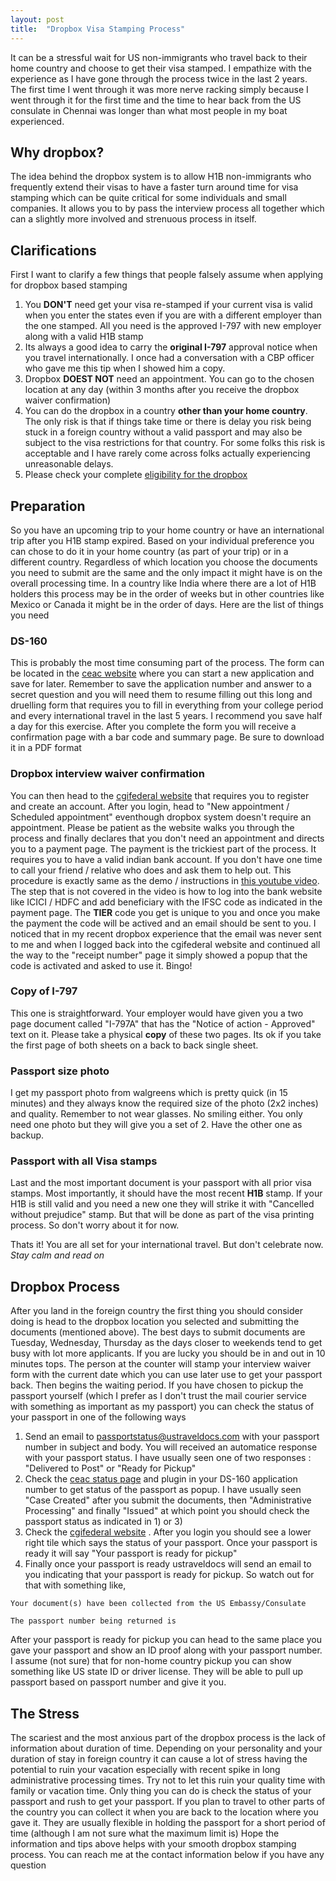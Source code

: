 ```yaml
---
layout: post
title:  "Dropbox Visa Stamping Process"
---
```


It can be a stressful wait for US non-immigrants who travel back to their home country and choose to get their visa stamped. I empathize with the experience as I have gone through the process twice in the last 2 years. The first time I went through it was more nerve racking simply because I went through it for the first time and the time to hear back from the US consulate in Chennai was longer than what most people in my boat experienced.

Why dropbox?
-------------
The idea behind the dropbox system is to allow H1B non-immigrants who frequently extend their visas to have a faster turn around time for visa stamping which can be quite critical for some individuals and small companies. It allows you to by pass the interview process all together which can a slightly more involved and strenuous process in itself.

Clarifications
--------------
First I want to clarify a few things that people falsely assume when applying for dropbox based stamping
1. You **DON'T** need get your visa re-stamped if your current visa is valid when you enter the states even if you are with a different employer than the one stamped. All you need is the approved I-797 with new employer along with a valid H1B stamp
2. Its always a good idea to carry the **original I-797** approval notice when you travel internationally. I once had a conversation with a CBP officer who gave me this tip when I showed him a copy.
3. Dropbox **DOEST NOT** need an appointment. You can go to the chosen location at any day (within 3 months after you receive the dropbox waiver confirmation)
4. You can do the dropbox in a country **other than your home country**. The only risk is that if things take time or there is delay you risk being stuck in a foreign country without a valid passport and may also be subject to the visa restrictions for that country. For some folks this risk is acceptable and I have rarely come across folks actually experiencing unreasonable delays.
5. Please check your complete [eligibility for the dropbox](http://www.ustraveldocs.com/in/in-niv-visarenew.asp)

Preparation
-----------
So you have an upcoming trip to your home country or have an international trip after you H1B stamp expired. Based on your individual preference you can chose to do it in your home country (as part of your trip) or in a different country. Regardless of which location you choose the documents you need to submit are the same and the only impact it might have is on the overall processing time. In a country like India where there are a lot of H1B holders this process may be in the order of weeks but in other countries like Mexico or Canada it might be in the order of days.
Here are the list of things you need

### DS-160
This is probably the most time consuming part of the process. The form can be located in the [ceac website](http://ceac.state.gov/genniv/) where you can start a new application and save for later. Remember to save the application number and answer to a secret question and you will need them to resume filling out this long and druelling form that requires you to fill in everything from your college period and every international travel in the last 5 years. I recommend you save half a day for this exercise. After you complete the form you will receive a confirmation page with a bar code and summary page. Be sure to download it in a PDF format

### Dropbox interview waiver confirmation
You can then head to the [cgifederal website](https://cgifederal.secure.force.com/) that requires you to register and create an account. After you login, head to "New appointment / Scheduled appointment" eventhough dropbox system doesn't require an appointment. Please be patient as the website walks you through the process and finally declares that you don't need an appointment and directs you to a payment page.
The payment is the trickiest part of the process. It requires you to have a valid indian bank account. If you don't have one time to call your friend / relative who does and ask them to help out. This procedure is exactly same as the demo / instructions in [this youtube video](https://www.youtube.com/watch?v=NRGU12HuIdQ&t=7m40s). The step that is not covered in the video is how to log into the bank website like ICICI / HDFC and add beneficiary with the IFSC code as indicated in the payment page. The **TIER** code you get is unique to you and once you make the payment the code will be actived and an email should be sent to you. I noticed that in my recent dropbox experience that the email was never sent to me and when I logged back into the cgifederal website and continued all the way to the "receipt number" page it simply showed a popup that the code is activated and asked to use it. Bingo!

### Copy of I-797
This one is straightforward. Your employer would have given you a two page document called "I-797A" that has the "Notice of action - Approved" text on it. Please take a physical **copy** of these two pages. Its ok if you take the first page of both sheets on a back to back single sheet.

### Passport size photo
I get my passport photo from walgreens which is pretty quick (in 15 minutes) and they always know the required size of the photo (2x2 inches) and quality. Remember to not wear glasses. No smiling either. You only need one photo but they will give you a set of 2. Have the other one as backup.

### Passport with all Visa stamps
Last and the most important document is your passport with all prior visa stamps. Most importantly, it should have the most recent **H1B** stamp. If your H1B is still valid and you need a new one they will strike it with "Cancelled without prejudice" stamp. But that will be done as part of the visa printing process. So don't worry about it for now.

Thats it! You are all set for your international travel. But don't celebrate now. *Stay calm and read on*

Dropbox Process
---------------
After you land in the foreign country the first thing you should consider doing is head to the dropbox location you selected and submitting the documents (mentioned above). The best days to submit documents are Tuesday, Wednesday, Thursday as the days closer to weekends tend to get busy with lot more applicants. If you are lucky you should be in and out in 10 minutes tops. The person at the counter will stamp your interview waiver form with the current date which you can use later use to get your passport back. Then begins the waiting period. If you have chosen to pickup the passport yourself (which I prefer as I don't trust the mail courier service with something as important as my passport) you can check the status of your passport in one of the following ways
1. Send an email to  passportstatus@ustraveldocs.com with your passport number in subject and body. You will received an automatice response with your passport status. I have usually seen one of two responses : "Delivered to Post" or "Ready for Pickup"
2. Check the [ceac status page](https://ceac.state.gov/CEACStatTracker/Status.aspx) and plugin in your DS-160 application number to get status of the passport as popup. I have usually seen "Case Created" after you submit the documents, then "Administrative Processing" and finally "Issued" at which point you should check the passport status as indicated in 1) or 3)
3. Check the [cgifederal website](https://cgifederal.secure.force.com/) . After you login you should see a lower right tile which says the status of your passport. Once your passport is ready it will say "Your passport is ready for pickup"
4. Finally once your passport is ready ustraveldocs will send an email to you indicating that your passport is ready for pickup. So watch out for that with something like,

```
Your document(s) have been collected from the US Embassy/Consulate 

The passport number being returned is
```
After your passport is ready for pickup you can head to the same place you gave your passport and show an ID proof along with your passport number. I assume (not sure) that for non-home country pickup you can show something like US state ID or driver license. They will be able to pull up passport based on passport number and give it you.

The Stress
----------
The scariest and the most anxious part of the dropbox process is the lack of information about duration of time. Depending on your personality and your duration of stay in foreign country it can cause a lot of stress having the potential to ruin your vacation especially with recent spike in long administrative processing times. Try not to let this ruin your quality time with family or vacation time. Only thing you can do is check the status of your passport and rush to get your passport. If you plan to travel to other parts of the country you can collect it when you are back to the location where you gave it. They are usually flexible in holding the passport for a short period of time (although I am not sure what the maximum limit is)
Hope the information and tips above helps with your smooth dropbox stamping process. You can reach me at the contact information below if you have any question
